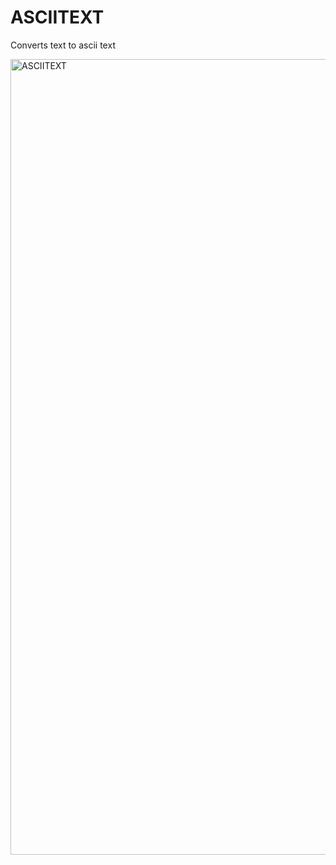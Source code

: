 # ASCIITEXT

Converts text to ascii text

<img width="1273" alt="ASCIITEXT" src="https://github.com/zayneio/asciitext/assets/37857673/8db8d489-3b54-4af2-b700-fae3ce6d456b">
